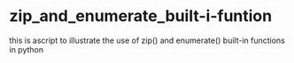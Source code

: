 # zip_and_enumerate_built-i-funtion
this is ascript to illustrate the use of zip() and enumerate() built-in functions in python
